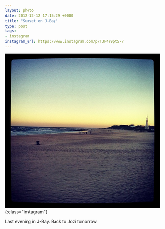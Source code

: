 ```yaml
---
layout: photo
date: 2012-12-12 17:15:29 +0000
title: "Sunset on J-Bay"
type: post
tags:
- instagram
instagram_url: https://www.instagram.com/p/TJP4r9pt5-/
---
```


![Instagram - TJP4r9pt5-](/img/TJP4r9pt5-.jpg){:class="instagram"}

Last evening in J-Bay. Back to Jozi tomorrow.
